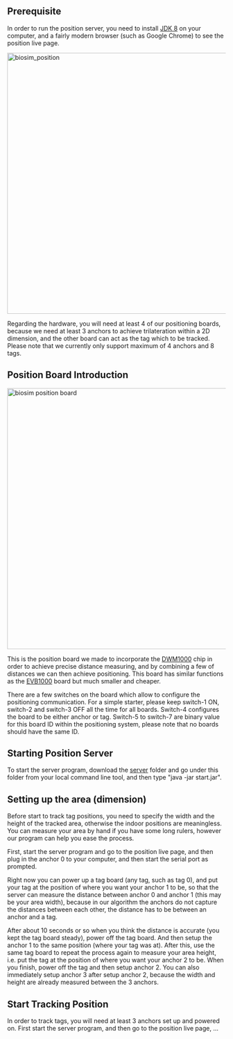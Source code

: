 ## Prerequisite
In order to run the position server, you need to install [JDK 8](http://www.oracle.com/technetwork/java/javase/downloads/index.html) on your computer, and a fairly modern browser (such as Google Chrome) to see the position live page.

<img width="600" alt="biosim_position" src="https://user-images.githubusercontent.com/4184020/29588169-7f68b336-875e-11e7-8dc2-1988d71707ef.png">


Regarding the hardware, you will need at least 4 of our positioning boards, because we need at least 3 anchors to achieve trilateration within a 2D dimension, and the other board can act as the tag which to be tracked. Please note that we currently only support maximum of 4 anchors and 8 tags.

## Position Board Introduction
<img width="600" alt="biosim position board" src="https://github.com/hanaldo/biosim_servers/tree/master/position_server/images/board.png">

This is the position board we made to incorporate the [DWM1000](https://www.decawave.com/products/dwm1000-module) chip in order to achieve precise distance measuring, and by combining a few of distances we can then achieve positioning. This board has similar functions as the [EVB1000](https://www.decawave.com/products/trek1000) board but much smaller and cheaper.

There are a few switches on the board which allow to configure the positioning communication. For a simple starter, please keep switch-1 ON, switch-2 and switch-3 OFF all the time for all boards. Switch-4 configures the board to be either anchor or tag. Switch-5 to switch-7 are binary value for this board ID within the positioning system, please note that no boards should have the same ID.

## Starting Position Server
To start the server program, download the [server](https://github.com/hanaldo/biosim_servers/tree/master/position_server/server) folder and go under this folder from your local command line tool, and then type "java -jar start.jar".

## Setting up the area (dimension)
Before start to track tag positions, you need to specify the width and the height of the tracked area, otherwise the indoor positions are meaningless. You can measure your area by hand if you have some long rulers, however our program can help you ease the process.

First, start the server program and go to the position live page, and then plug in the anchor 0 to your computer, and then start the serial port as prompted.

Right now you can power up a tag board (any tag, such as tag 0), and put your tag at the position of where you want your anchor 1 to be, so that the server can measure the distance between anchor 0 and anchor 1 (this may be your area width), because in our algorithm the anchors do not capture the distances between each other, the distance has to be between an anchor and a tag.

After about 10 seconds or so when you think the distance is accurate (you kept the tag board steady), power off the tag board. And then setup the anchor 1 to the same position (where your tag was at). After this, use the same tag board to repeat the process again to measure your area height, i.e. put the tag at the position of where you want your anchor 2 to be. When you finish, power off the tag and then setup anchor 2. You can also immediately setup anchor 3 after setup anchor 2, because the width and height are already measured between the 3 anchors.

## Start Tracking Position
In order to track tags, you will need at least 3 anchors set up and powered on. First start the server program, and then go to the position live page, ...
